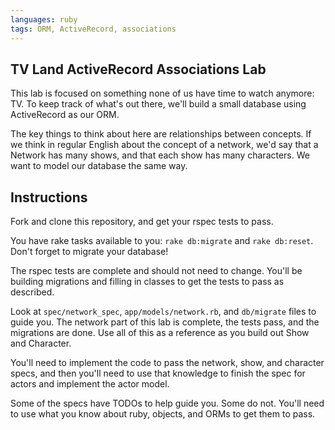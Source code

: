 ```yaml
---
languages: ruby
tags: ORM, ActiveRecord, associations
---
```


## TV Land ActiveRecord Associations Lab

This lab is focused on something none of us have time to watch
anymore: TV. To keep track of what's out there, we'll build a small
database using ActiveRecord as our ORM.

The key things to think about here are relationships between concepts.
If we think in regular English about the concept of a network,
we'd say that a Network has many shows, and that each show has many
characters. We want to model our database the same way.

## Instructions

Fork and clone this repository, and get your rspec tests to pass.

You have rake tasks available to you: `rake db:migrate` and `rake
db:reset`. Don't forget to migrate your database!

The rspec tests are complete and should not need to change. You'll be
building migrations and filling in classes to get the tests to pass as
described.

Look at `spec/network_spec`, `app/models/network.rb`, and `db/migrate`
files to guide you. The network part of this lab is complete, the tests
pass, and the migrations are done. Use all of this as a reference
as you build out Show and Character.

You'll need to implement the code to pass the network, show, and
character specs, and then you'll need to use that knowledge to finish
the spec for actors and implement the actor model.

Some of the specs have TODOs to help guide you. Some do not. You'll
need to use what you know about ruby, objects, and ORMs to get them
to pass.
